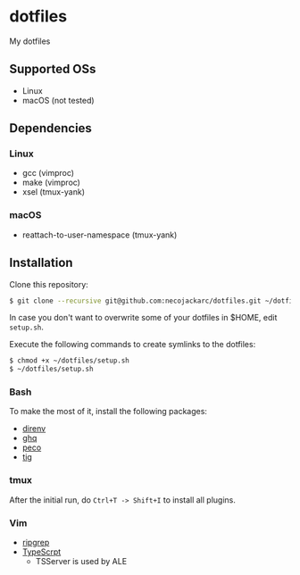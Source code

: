 # dotfiles

My dotfiles

## Supported OSs

* Linux
* macOS (not tested)

## Dependencies

### Linux

* gcc (vimproc)
* make (vimproc)
* xsel (tmux-yank)

### macOS

* reattach-to-user-namespace (tmux-yank)

## Installation
Clone this repository:

```sh
$ git clone --recursive git@github.com:necojackarc/dotfiles.git ~/dotfiles
```

In case you don't want to overwrite some of your dotfiles in $HOME, edit `setup.sh`.

Execute the following commands to create symlinks to the dotfiles:

```sh
$ chmod +x ~/dotfiles/setup.sh
$ ~/dotfiles/setup.sh
```

### Bash
To make the most of it, install the following packages:

* [direnv](https://github.com/direnv/direnv)
* [ghq](https://github.com/motemen/ghq)
* [peco](https://github.com/peco/peco)
* [tig](https://github.com/jonas/tig)

### tmux
After the initial run, do `Ctrl+T -> Shift+I` to install all plugins.

### Vim

* [ripgrep](https://github.com/BurntSushi/ripgrep)
* [TypeScrpt](https://github.com/Microsoft/TypeScript)
  * TSServer is used by ALE
